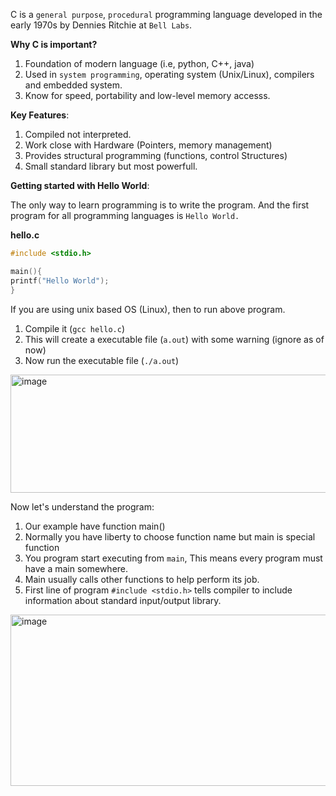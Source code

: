 C is a `general purpose`, `procedural` programming language developed in the early
1970s by Dennies Ritchie at `Bell Labs`.

**Why C is important?**
1. Foundation of modern language (i.e, python, C++, java)
2. Used in `system programming`, operating system (Unix/Linux), compilers and embedded system.
3. Know for speed, portability and low-level memory accesss.

**Key Features**:
1. Compiled not interpreted.
2. Work close with Hardware (Pointers, memory management)
3. Provides structural programming (functions, control Structures)
4. Small standard library but most powerfull.

**Getting started with Hello World**:

The only way to learn programming is to write the program. And the first program
for all programming languages is `Hello World.`

**hello.c**
```c
#include <stdio.h>

main(){
printf("Hello World");
}
```

If you are using unix based OS (Linux), then to run above program.
1. Compile it (`gcc hello.c`)
2. This will create a executable file (`a.out`) with some warning (ignore as of now)
3. Now run the executable file (`./a.out`)

<img width="699" height="189" alt="image" src="https://github.com/user-attachments/assets/14ea2358-f641-4be7-aa97-bf3e72820065" />

Now let's understand the program:
1. Our example have function main()
2. Normally you have liberty to choose function name but main is special function
3. You program start executing from `main`, This means every program must have a main somewhere.
4. Main usually calls other functions to help perform its job.
5. First line of program `#include <stdio.h>` tells compiler to include information about standard
input/output library.

<img width="692" height="274" alt="image" src="https://github.com/user-attachments/assets/0c6086d9-86b6-4c47-9c0a-d85d2e8821e7" />

